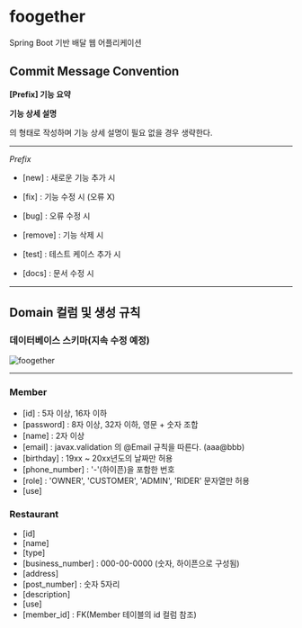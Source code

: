 # foogether
Spring Boot 기반 배달 웹 어플리케이션


## Commit Message Convention

**[Prefix] 기능 요약**

**기능 상세 설명**


의 형태로 작성하며 기능 상세 설명이 필요 없을 경우 생략한다.

---

*Prefix*
- [new] : 새로운 기능 추가 시
- [fix] : 기능 수정 시 (오류 X)
- [bug] : 오류 수정 시
- [remove] : 기능 삭제 시

- [test] : 테스트 케이스 추가 시
- [docs] : 문서 수정 시

---
## Domain 컬럼 및 생성 규칙

### 데이터베이스 스키마(지속 수정 예정)
![foogether](https://user-images.githubusercontent.com/56034014/176667048-8fe856ec-291e-4e96-a52d-6dfc6cd861c6.png)

---

### Member
 - [id] : 5자 이상, 16자 이하
 - [password] : 8자 이상, 32자 이하, 영문 + 숫자 조합
 - [name] : 2자 이상
 - [email] : javax.validation 의 @Email 규칙을 따른다. (aaa@bbb)
 - [birthday] : 19xx ~ 20xx년도의 날짜만 허용
 - [phone_number] : '-'(하이픈)을 포함한 번호
 - [role] : 'OWNER', 'CUSTOMER', 'ADMIN', 'RIDER' 문자열만 허용
 - [use]

### Restaurant
 - [id]
 - [name]
 - [type]
 - [business_number] : 000-00-0000 (숫자, 하이픈으로 구성됨)
 - [address]
 - [post_number] : 숫자 5자리
 - [description]
 - [use]
 - [member_id] : FK(Member 테이블의 id 컬럼 참조)
